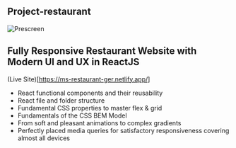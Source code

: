 ## Project-restaurant

![Prescreen](https://camo.githubusercontent.com/a85a3ea6d2267b7f09f0b5f7be8944e0fdd2eeae0cf80dd8706649e89678e936/68747470733a2f2f692e6962622e636f2f356a78424b70772f696d6167652e706e67)

## Fully Responsive Restaurant Website with Modern UI and UX in ReactJS

(Live Site)[https://ms-restaurant-ger.netlify.app/]

- React functional components and their reusability
- React file and folder structure
- Fundamental CSS properties to master flex & grid
- Fundamentals of the CSS BEM Model
- From soft and pleasant animations to complex gradients
- Perfectly placed media queries for satisfactory responsiveness covering almost all devices
